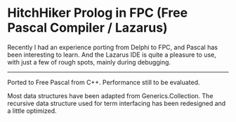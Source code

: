 # HitchHiker Prolog in FPC (Free Pascal Compiler / Lazarus)

Recently I had an experience porting from Delphi to FPC, and Pascal has been
interesting to learn. And the Lazarus IDE is quite a pleasure to use,
with just a few of rough spots, mainly during debugging.

--------

Ported to Free Pascal from C++.
Performance still to be evaluated.

Most data structures have been adapted from Generics.Collection.
The recursive data structure used for term interfacing has been redesigned
and a little optimized.

